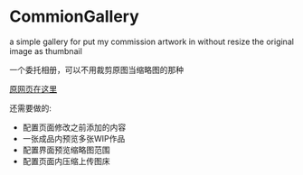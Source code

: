 # CommionGallery
a simple gallery for put my commission artwork in without resize the original image as thumbnail

一个委托相册，可以不用裁剪原图当缩略图的那种

[原网页在这里][1]</br>

还需要做的:

 - 配置页面修改之前添加的内容
 - 一张成品内预览多张WIP作品
 - 配置界面预览缩略图范围
 - 配置页面内压缩上传图床

  [1]: https://github.com/materializegallery/materialize-gallery-theme
